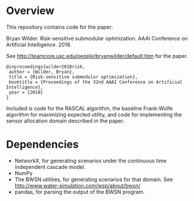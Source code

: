 # Overview
This repository contains code for the paper:

Bryan Wilder. Risk-sensitive submodular optimization. AAAI Conference on Artificial Intelligence. 2018. 

See http://teamcore.usc.edu/people/bryanwilder/default.htm for the paper. 

```
@inproceedings{wilder2018risk,
 author = {Wilder, Bryan},
 title = {Risk-sensitive submodular optimization},
 booktitle = {Proceedings of the 32nd AAAI Conference on Artificial Intelligence},
 year = {2018}
}
```

Included is code for the RASCAL algorithm, the baseline Frank-Wolfe algorithm for maximizing expected utility, and code for implementing the sensor allocation domain described in the paper.

# Dependencies
* NetworkX, for generating scenarios under the continuous time independent cascade model.
* NumPy
* The BWSN utilities, for generating scenarios for that domain. See http://www.water-simulation.com/wsp/about/bwsn/
* pandas, for parsing the output of the BWSN program.
